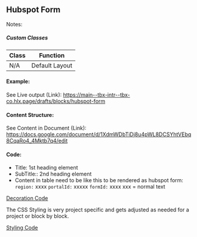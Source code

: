## Hubspot Form

Notes:

##### Custom Classes 
|  Class | Function   |  
|--------|------------|
| N/A | Default Layout |

#### Example:
See Live output (Link):
https://main--tbx-intr--tbx-co.hlx.page/drafts/blocks/hubspot-form

#### Content Structure:

See Content in Document (Link):
https://docs.google.com/document/d/1XdmWDbTiDj8u4pWL8DCSYhtVEbq8CqaRo4_4Mktb7q4/edit

#### Code:
- Title: 1st heading element
- SubTitle:: 2nd heading element
- Content in table need to be like this to be rendered as hubspot form:
`region:` xxxx 
`portalId:` xxxxx
`formId:` xxxx
xxx = normal text

[Decoration Code](hubspot-form.js)

The CSS Styling is very project specific and gets adjusted as needed for a project or block by block.

[Styling Code](hubspot-form.css)